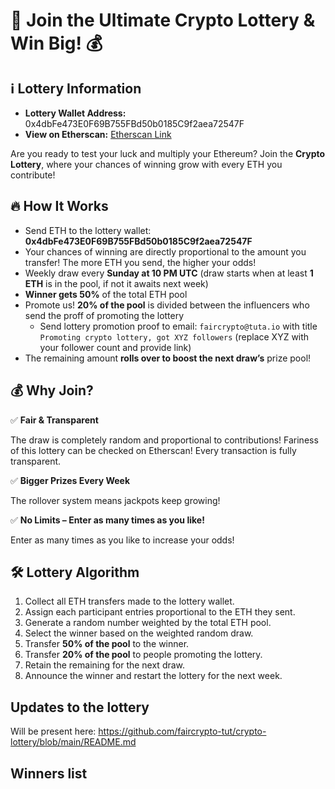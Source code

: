 # 🚀 Join the Ultimate Crypto Lottery & Win Big! 💰

## ℹ️ Lottery Information
- **Lottery Wallet Address:** 0x4dbFe473E0F69B755FBd50b0185C9f2aea72547F
- **View on Etherscan:** [Etherscan Link](https://etherscan.io/address/0x4dbFe473E0F69B755FBd50b0185C9f2aea72547F)

Are you ready to test your luck and multiply your Ethereum? Join the **Crypto Lottery**, where your chances of winning grow with every ETH you contribute!

## 🔥 How It Works
- Send ETH to the lottery wallet: **0x4dbFe473E0F69B755FBd50b0185C9f2aea72547F**
- Your chances of winning are directly proportional to the amount you transfer! The more ETH you send, the higher your odds!
- Weekly draw every **Sunday at 10 PM UTC** (draw starts when at least **1 ETH** is in the pool, if not it awaits next week)
- **Winner gets 50%** of the total ETH pool
- Promote us! **20% of the pool** is divided between the influencers who send the proff of promoting the lottery
  -  Send lottery promotion proof to email: `faircrypto@tuta.io` with title `Promoting crypto lottery, got XYZ followers` (replace XYZ with your follower count and provide link)
- The remaining amount **rolls over to boost the next draw’s** prize pool!

## 💰 Why Join?
✅ **Fair & Transparent**

The draw is completely random and proportional to contributions! Fariness of this lottery can be checked on Etherscan! Every transaction is fully transparent.

✅ **Bigger Prizes Every Week**

The rollover system means jackpots keep growing!

✅ **No Limits – Enter as many times as you like!**

Enter as many times as you like to increase your odds!

## 🛠 Lottery Algorithm
1. Collect all ETH transfers made to the lottery wallet.
2. Assign each participant entries proportional to the ETH they sent.
3. Generate a random number weighted by the total ETH pool.
4. Select the winner based on the weighted random draw.
5. Transfer **50% of the pool** to the winner.
6. Transfer **20% of the pool** to people promoting the lottery.
7. Retain the remaining for the next draw.
8. Announce the winner and restart the lottery for the next week.

## Updates to the lottery

Will be present here: https://github.com/faircrypto-tut/crypto-lottery/blob/main/README.md

##  Winners list

